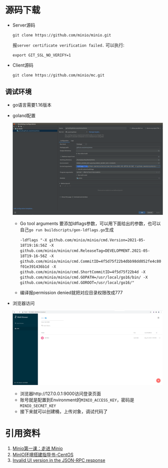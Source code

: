 # 源码下载

- Server源码

  ```shell
  git clone https://github.com/minio/minio.git
  ```

  报`server certificate verification failed.` 可以执行:
  ```shell
  export GIT_SSL_NO_VERIFY=1
  ```
  
- Client源码

  ```shell
  git clone https://github.com/minio/mc.git
  ```

## 调试环境

- go语言需要1.16版本

- goland配置

  ![](./res/image/gland_run_config.png)

  - Go tool arguments 要添加ldflags参数，可以用下面给出的参数，也可以自己`go run buildscripts/gen-ldflags.go`生成

    `-ldflags "-X github.com/minio/minio/cmd.Version=2021-05-18T19:16:56Z -X github.com/minio/minio/cmd.ReleaseTag=DEVELOPMENT.2021-05-18T19-16-56Z -X github.com/minio/minio/cmd.CommitID=4f5d75f22b4dbb98dd052fe4c80f01e391436b1d -X github.com/minio/minio/cmd.ShortCommitID=4f5d75f22b4d -X github.com/minio/minio/cmd.GOPATH=/usr/local/go16/bin/ -X github.com/minio/minio/cmd.GOROOT=/usr/local/go16/"`

  - 编译报permission denied就把对应目录权限改成777

- 浏览器访问

  ![browser](.\res\image\browser.png)

  - 浏览器http://127.0.0.1:9000访问登录页面
  - 账号就是配置到Environment的`MINIO_ACCESS_KEY`，密码是`MINIO_SECRET_KEY`
  - 接下来就可以创建桶，上传对象，调试代码了

# 引用资料

1. [Minio第一课：走进 Minio](https://zhuanlan.zhihu.com/p/148053565)
2. [MinIO环境搭建指导书-CentOS ](https://bbs.huaweicloud.com/forum/thread-40411-1-1.html)
3. [Invalid UI version in the JSON-RPC response](http://slack.minio.org.cn/question/468)

